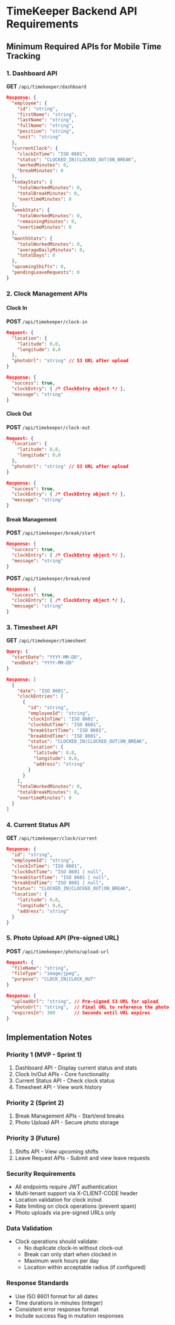 # TimeKeeper Backend API Requirements

## Minimum Required APIs for Mobile Time Tracking

### 1. Dashboard API
**GET** `/api/timekeeper/dashboard`
```json
Response: {
  "employee": {
    "id": "string",
    "firstName": "string",
    "lastName": "string",
    "fullName": "string",
    "position": "string",
    "unit": "string"
  },
  "currentClock": {
    "clockInTime": "ISO 8601",
    "status": "CLOCKED_IN|CLOCKED_OUT|ON_BREAK",
    "workedMinutes": 0,
    "breakMinutes": 0
  },
  "todayStats": {
    "totalWorkedMinutes": 0,
    "totalBreakMinutes": 0,
    "overtimeMinutes": 0
  },
  "weekStats": {
    "totalWorkedMinutes": 0,
    "remainingMinutes": 0,
    "overtimeMinutes": 0
  },
  "monthStats": {
    "totalWorkedMinutes": 0,
    "averageDailyMinutes": 0,
    "totalDays": 0
  },
  "upcomingShifts": 0,
  "pendingLeaveRequests": 0
}
```

### 2. Clock Management APIs

#### Clock In
**POST** `/api/timekeeper/clock-in`
```json
Request: {
  "location": {
    "latitude": 0.0,
    "longitude": 0.0
  },
  "photoUrl": "string" // S3 URL after upload
}

Response: {
  "success": true,
  "clockEntry": { /* ClockEntry object */ },
  "message": "string"
}
```

#### Clock Out
**POST** `/api/timekeeper/clock-out`
```json
Request: {
  "location": {
    "latitude": 0.0,
    "longitude": 0.0
  },
  "photoUrl": "string" // S3 URL after upload
}

Response: {
  "success": true,
  "clockEntry": { /* ClockEntry object */ },
  "message": "string"
}
```

#### Break Management
**POST** `/api/timekeeper/break/start`
```json
Response: {
  "success": true,
  "clockEntry": { /* ClockEntry object */ },
  "message": "string"
}
```

**POST** `/api/timekeeper/break/end`
```json
Response: {
  "success": true,
  "clockEntry": { /* ClockEntry object */ },
  "message": "string"
}
```

### 3. Timesheet API
**GET** `/api/timekeeper/timesheet`
```json
Query: {
  "startDate": "YYYY-MM-DD",
  "endDate": "YYYY-MM-DD"
}

Response: [
  {
    "date": "ISO 8601",
    "clockEntries": [
      {
        "id": "string",
        "employeeId": "string",
        "clockInTime": "ISO 8601",
        "clockOutTime": "ISO 8601",
        "breakStartTime": "ISO 8601",
        "breakEndTime": "ISO 8601",
        "status": "CLOCKED_IN|CLOCKED_OUT|ON_BREAK",
        "location": {
          "latitude": 0.0,
          "longitude": 0.0,
          "address": "string"
        }
      }
    ],
    "totalWorkedMinutes": 0,
    "totalBreakMinutes": 0,
    "overtimeMinutes": 0
  }
]
```

### 4. Current Status API
**GET** `/api/timekeeper/clock/current`
```json
Response: {
  "id": "string",
  "employeeId": "string",
  "clockInTime": "ISO 8601",
  "clockOutTime": "ISO 8601 | null",
  "breakStartTime": "ISO 8601 | null",
  "breakEndTime": "ISO 8601 | null",
  "status": "CLOCKED_IN|CLOCKED_OUT|ON_BREAK",
  "location": {
    "latitude": 0.0,
    "longitude": 0.0,
    "address": "string"
  }
}
```

### 5. Photo Upload API (Pre-signed URL)
**POST** `/api/timekeeper/photo/upload-url`
```json
Request: {
  "fileName": "string",
  "fileType": "image/jpeg",
  "purpose": "CLOCK_IN|CLOCK_OUT"
}

Response: {
  "uploadUrl": "string", // Pre-signed S3 URL for upload
  "photoUrl": "string",  // Final URL to reference the photo
  "expiresIn": 300       // Seconds until URL expires
}
```

## Implementation Notes

### Priority 1 (MVP - Sprint 1)
1. Dashboard API - Display current status and stats
2. Clock In/Out APIs - Core functionality
3. Current Status API - Check clock status
4. Timesheet API - View work history

### Priority 2 (Sprint 2)
1. Break Management APIs - Start/end breaks
2. Photo Upload API - Secure photo storage

### Priority 3 (Future)
1. Shifts API - View upcoming shifts
2. Leave Request APIs - Submit and view leave requests

### Security Requirements
- All endpoints require JWT authentication
- Multi-tenant support via X-CLIENT-CODE header
- Location validation for clock in/out
- Rate limiting on clock operations (prevent spam)
- Photo uploads via pre-signed URLs only

### Data Validation
- Clock operations should validate:
  - No duplicate clock-in without clock-out
  - Break can only start when clocked in
  - Maximum work hours per day
  - Location within acceptable radius (if configured)

### Response Standards
- Use ISO 8601 format for all dates
- Time durations in minutes (integer)
- Consistent error response format
- Include success flag in mutation responses